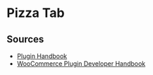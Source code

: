 # Pizza Tab

## Sources

* [Plugin Handbook](https://developer.wordpress.org/plugins/)
* [WooCommerce Plugin Developer Handbook](https://woocommerce.com/document/create-a-plugin/)

